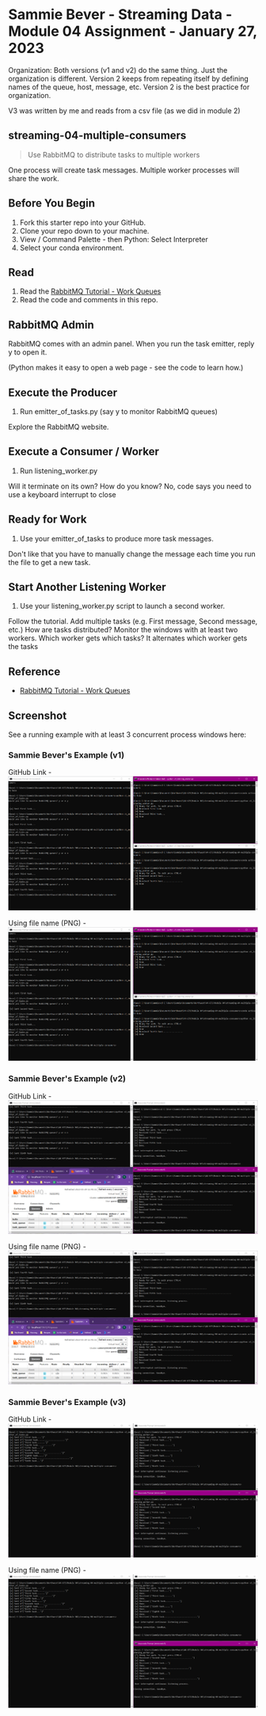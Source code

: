 # Sammie Bever - Streaming Data - Module 04 Assignment - January 27, 2023
Organization: Both versions (v1 and v2) do the same thing. Just the organization is different. Version 2 keeps from repeating itself by defining names of the queue, host, message, etc. Version 2 is the best practice for organization.

V3 was written by me and reads from a csv file (as we did in module 2)


## streaming-04-multiple-consumers

> Use RabbitMQ to distribute tasks to multiple workers

One process will create task messages. Multiple worker processes will share the work. 


## Before You Begin

1. Fork this starter repo into your GitHub.
1. Clone your repo down to your machine.
1. View / Command Palette - then Python: Select Interpreter
1. Select your conda environment. 

## Read

1. Read the [RabbitMQ Tutorial - Work Queues](https://www.rabbitmq.com/tutorials/tutorial-two-python.html)
1. Read the code and comments in this repo.

## RabbitMQ Admin 

RabbitMQ comes with an admin panel. When you run the task emitter, reply y to open it. 

(Python makes it easy to open a web page - see the code to learn how.)

## Execute the Producer

1. Run emitter_of_tasks.py (say y to monitor RabbitMQ queues)

Explore the RabbitMQ website.

## Execute a Consumer / Worker

1. Run listening_worker.py

Will it terminate on its own? How do you know? No, code says you need to use a keyboard interrupt to close

## Ready for Work

1. Use your emitter_of_tasks to produce more task messages.

Don't like that you have to manually change the message each time you run the file to get a new task.

## Start Another Listening Worker 

1. Use your listening_worker.py script to launch a second worker. 

Follow the tutorial. 
Add multiple tasks (e.g. First message, Second message, etc.)
How are tasks distributed? 
Monitor the windows with at least two workers. 
Which worker gets which tasks? It alternates which worker gets the tasks


## Reference

- [RabbitMQ Tutorial - Work Queues](https://www.rabbitmq.com/tutorials/tutorial-two-python.html)


## Screenshot

See a running example with at least 3 concurrent process windows here:

### Sammie Bever's Example (v1)
GitHub Link - 
![Bever v1 Example GitHub](https://github.com/s520250/streaming-04-multiple-consumers/blob/main/Screenshot_Ran_v1.PNG)

Using file name (PNG) -
![Bever v1 Example PNG](Screenshot_Ran_v1.PNG)

### Sammie Bever's Example (v2)
GitHub Link - 
![Bever v2 Example GitHub](https://github.com/s520250/streaming-04-multiple-consumers/blob/main/Screenshot_Ran_v2.PNG)

Using file name (PNG) -
![Bever v2 Example PNG](Screenshot_Ran_v2.PNG)

### Sammie Bever's Example (v3)
GitHub Link - 
![Bever v1 Example GitHub](https://github.com/s520250/streaming-04-multiple-consumers/blob/main/Screenshot_Ran_v3.PNG)

Using file name (PNG) -
![Bever v1 Example PNG](Screenshot_Ran_v3.PNG)
